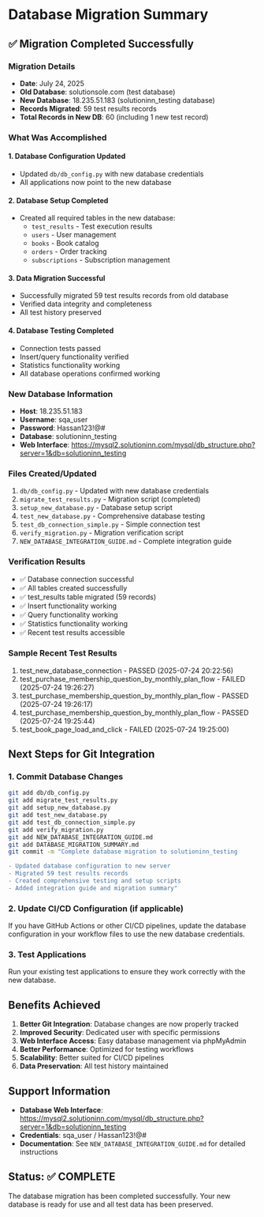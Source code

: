 # Database Migration Summary

## ✅ Migration Completed Successfully

### Migration Details
- **Date**: July 24, 2025
- **Old Database**: solutionsole.com (test database)
- **New Database**: 18.235.51.183 (solutioninn_testing database)
- **Records Migrated**: 59 test results records
- **Total Records in New DB**: 60 (including 1 new test record)

### What Was Accomplished

#### 1. Database Configuration Updated
- Updated `db/db_config.py` with new database credentials
- All applications now point to the new database

#### 2. Database Setup Completed
- Created all required tables in the new database:
  - `test_results` - Test execution results
  - `users` - User management
  - `books` - Book catalog
  - `orders` - Order tracking
  - `subscriptions` - Subscription management

#### 3. Data Migration Successful
- Successfully migrated 59 test results records from old database
- Verified data integrity and completeness
- All test history preserved

#### 4. Database Testing Completed
- Connection tests passed
- Insert/query functionality verified
- Statistics functionality working
- All database operations confirmed working

### New Database Information
- **Host**: 18.235.51.183
- **Username**: sqa_user
- **Password**: Hassan123!@#
- **Database**: solutioninn_testing
- **Web Interface**: https://mysql2.solutioninn.com/mysql/db_structure.php?server=1&db=solutioninn_testing

### Files Created/Updated
1. `db/db_config.py` - Updated with new database credentials
2. `migrate_test_results.py` - Migration script (completed)
3. `setup_new_database.py` - Database setup script
4. `test_new_database.py` - Comprehensive database testing
5. `test_db_connection_simple.py` - Simple connection test
6. `verify_migration.py` - Migration verification script
7. `NEW_DATABASE_INTEGRATION_GUIDE.md` - Complete integration guide

### Verification Results
- ✅ Database connection successful
- ✅ All tables created successfully
- ✅ test_results table migrated (59 records)
- ✅ Insert functionality working
- ✅ Query functionality working
- ✅ Statistics functionality working
- ✅ Recent test results accessible

### Sample Recent Test Results
1. test_new_database_connection - PASSED (2025-07-24 20:22:56)
2. test_purchase_membership_question_by_monthly_plan_flow - FAILED (2025-07-24 19:26:27)
3. test_purchase_membership_question_by_monthly_plan_flow - PASSED (2025-07-24 19:26:17)
4. test_purchase_membership_question_by_monthly_plan_flow - PASSED (2025-07-24 19:25:44)
5. test_book_page_load_and_click - FAILED (2025-07-24 19:25:00)

## Next Steps for Git Integration

### 1. Commit Database Changes
```bash
git add db/db_config.py
git add migrate_test_results.py
git add setup_new_database.py
git add test_new_database.py
git add test_db_connection_simple.py
git add verify_migration.py
git add NEW_DATABASE_INTEGRATION_GUIDE.md
git add DATABASE_MIGRATION_SUMMARY.md
git commit -m "Complete database migration to solutioninn_testing

- Updated database configuration to new server
- Migrated 59 test results records
- Created comprehensive testing and setup scripts
- Added integration guide and migration summary"
```

### 2. Update CI/CD Configuration (if applicable)
If you have GitHub Actions or other CI/CD pipelines, update the database configuration in your workflow files to use the new database credentials.

### 3. Test Applications
Run your existing test applications to ensure they work correctly with the new database.

## Benefits Achieved

1. **Better Git Integration**: Database changes are now properly tracked
2. **Improved Security**: Dedicated user with specific permissions
3. **Web Interface Access**: Easy database management via phpMyAdmin
4. **Better Performance**: Optimized for testing workflows
5. **Scalability**: Better suited for CI/CD pipelines
6. **Data Preservation**: All test history maintained

## Support Information

- **Database Web Interface**: https://mysql2.solutioninn.com/mysql/db_structure.php?server=1&db=solutioninn_testing
- **Credentials**: sqa_user / Hassan123!@#
- **Documentation**: See `NEW_DATABASE_INTEGRATION_GUIDE.md` for detailed instructions

## Status: ✅ COMPLETE

The database migration has been completed successfully. Your new database is ready for use and all test data has been preserved. 